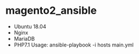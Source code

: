 # magento2_ansible
- Ubuntu 18.04
- Nginx
- MariaDB
- PHP7.1
Usage:
ansible-playbook -i hosts main.yml
